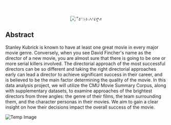 <!-- Don't add layout -->

<div style="position: relative; text-align: center; margin-bottom: 20px;">
  <img src="https://i.postimg.cc/8cHW6gW4/magie-noire-menace.jpg" alt="Temp Image">
  <div style="position: absolute; top: 50%; left: 50%; transform: translate(-50%, -50%); text-align: center; color: white;">
    <div style="font-size: 24px; font-weight: bold;">Frames of success: Diving into the minds of movie wizards</div>
    <div style="font-size: 14px; margin-top: 10px">by Chang Chun-Tzu, Arthur Lamour, Clémence Mayaux, Sepehr Mousavi, Romain Rochepeau</div>
  </div>
</div>

## **Abstract**

Stanley Kubrick is known to have at least one great movie in every major movie genre. Conversely, when you see David Fincher's name as the director of a new movie, you are almost sure that there is going to be one or more serial killers involved. The directorial approach of the most successful directors can be so different and taking the right directorial approaches early can lead a director to achieve significant success in their career, and is believed to be the main factor determining the quality of the movie. In this data analysis project, we will utilize the CMU Movie Summary Corpus, along with supplementary datasets, to examine approaches of the brightest directors from three angles: the genre of their films, the team surrounding them, and the character personas in their movies. We aim to gain a clear insight on how their decisions impact the overall success of the movie.

![Temp Image](https://i.postimg.cc/L8ZnDTVR/image-2023-12-11-214623541.png)

